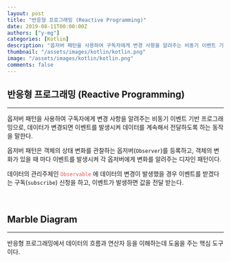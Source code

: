 ```yaml
---
layout: post
title: "반응형 프로그래밍 (Reactive Programming)"
date: 2019-08-11T00:00:00Z
authors: ["y-mg"]
categories: [Kotlin]
description: "옵저버 패턴을 사용하여 구독자에게 변경 사항을 알려주는 비동기 이벤트 기반 프로그래밍"
thumbnail: "/assets/images/kotlin/kotlin.png"
image: "/assets/images/kotlin/kotlin.png"
comments: false
---
```



## 반응형 프로그래밍 (Reactive Programming)
***
옵저버 패턴을 사용하여 구독자에게 변경 사항을 알려주는 비동기 이벤트 기반 프로그래밍으로, 데이터가 변경되면 이벤트를 발생시켜 데이터를 계속해서 전달하도록 하는 동작을 말한다.
<br/>

옵저버 패턴은 객체의 상태 변화를 관찰하는 옵저버(`Observer`)를 등록하고, 객체의 변화가 있을 때 마다 이벤트를 발생시켜 각 옵저버에게 변화를 알려주는 디자인 패턴이다.
<br/>

데이터의 관리주체인 <code style="color: #eb5657;">Observable</code> 에 데이터의 변경이 발생했을 경우 이벤트를 받겠다는 구독(`subscribe`) 신청을 하고, 이벤트가 발생하면 값을 전달 받는다.
<br/>
<br/>
<br/>



## Marble Diagram
***
반응형 프로그래밍에서 데이터의 흐름과 연산자 등을 이해하는데 도움을 주는 핵심 도구이다.
<br/>





